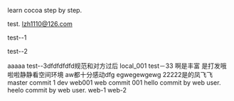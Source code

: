 learn cocoa step by step.

test.
lzh1110@126.com

test--1

test--2

aaaaa
test--3dfdfdfdfd规范和对方过后
local_001
test－33
啊是丰富
是打发哦啦啦静静看空间环境
aw都十分感动dfg
egwegewgewg
22222是的凤飞飞
master commit 1
dev web001
web commit 001
hello commit by web user.
heelo commit by web user.
web-1
web-2
